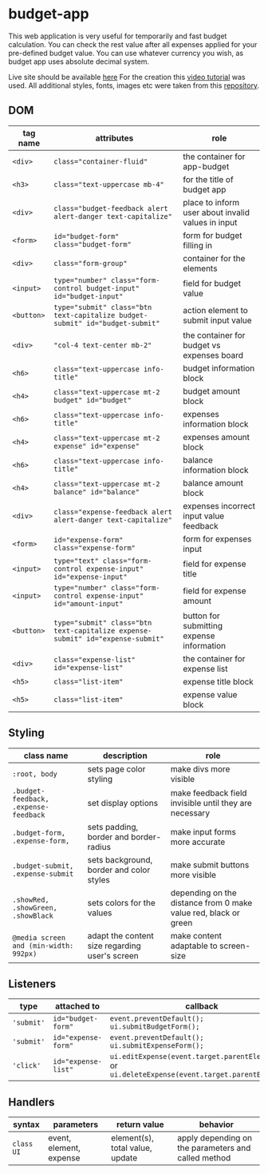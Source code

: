 # budget-app

This web application is very useful for temporarily and fast budget calculation. You can check the rest value after all expenses applied for your pre-defined budget value. You can use whatever currency you wish, as budget app uses absolute decimal system.

Live site should be available [here](https://ekaterinaasf.github.io/budget-app/)
For the creation this [video tutorial](https://www.youtube.com/watch?v=m_HJ3juuFvo) was used. All additional styles, fonts, images etc were taken from this [repository](https://github.com/john-smilga/js-budget-setup).

## DOM

| tag name   | attributes                                                                     | role                                               |
| ---------- | ------------------------------------------------------------------------------ | -------------------------------------------------- |
| `<div>`    | `class="container-fluid"`                                                      | the container for app-budget                       |
| `<h3>`     | `class="text-uppercase mb-4"`                                                  | for the title of budget app                        |
| `<div>`    | `class="budget-feedback alert alert-danger text-capitalize"`                   | place to inform user about invalid values in input |
| `<form>`   | `id="budget-form" class="budget-form"`                                         | form for budget filling in                         |
| `<div>`    | `class="form-group"`                                                           | container for the elements                         |
| `<input>`  | `type="number" class="form-control budget-input" id="budget-input"`            | field for budget value                             |
| `<button>` | `type="submit" class="btn text-capitalize budget-submit" id="budget-submit"`   | action element to submit input value               |
| `<div>`    | `"col-4 text-center mb-2"`                                                     | the container for budget vs expenses board         |
| `<h6>`     | `class="text-uppercase info-title"`                                            | budget information block                           |
| `<h4>`     | `class="text-uppercase mt-2 budget" id="budget"`                               | budget amount block                                |
| `<h6>`     | `class="text-uppercase info-title"`                                            | expenses information block                         |
| `<h4>`     | `class="text-uppercase mt-2 expense" id="expense"`                             | expenses amount block                              |
| `<h6>`     | `class="text-uppercase info-title"`                                            | balance information block                          |
| `<h4>`     | `class="text-uppercase mt-2 balance" id="balance"`                             | balance amount block                               |
| `<div>`    | `class="expense-feedback alert alert-danger text-capitalize"`                  | expenses incorrect input value feedback            |
| `<form>`   | `id="expense-form" class="expense-form"`                                       | form for expenses input                            |
| `<input>`  | `type="text" class="form-control expense-input" id="expense-input"`            | field for expense title                            |
| `<input>`  | `type="number" class="form-control expense-input" id="amount-input"`           | field for expense amount                           |
| `<button>` | `type="submit" class="btn text-capitalize expense-submit" id="expense-submit"` | button for submitting expense information          |
| `<div>`    | `class="expense-list" id="expense-list"`                                       | the container for expense list                     |
| `<h5>`     | `class="list-item"`                                                            | expense title block                                |
| `<h5>`     | `class="list-item"`                                                            | expense value block                                |

## Styling

| class name                             | description                                    | role                                                            |
| -------------------------------------- | ---------------------------------------------- | --------------------------------------------------------------- |
| `:root, body`                          | sets page color styling                        | make divs more visible                                          |
| `.budget-feedback, .expense-feedback`  | set display options                            | make feedback field invisible until they are necessary          |
| `.budget-form, .expense-form,`         | sets padding, border and border-radius         | make input forms more accurate                                  |
| `.budget-submit, .expense-submit`      | sets background, border and color styles       | make submit buttons more visible                                |
| `.showRed, .showGreen, .showBlack`     | sets colors for the values                     | depending on the distance from 0 make value red, black or green |
| `@media screen and (min-width: 992px)` | adapt the content size regarding user's screen | make content adaptable to screen-size                           |

## Listeners

| type       | attached to         | callback                                                                                         |
| ---------- | ------------------- | ------------------------------------------------------------------------------------------------ |
| `'submit'` | `id="budget-form"`  | `event.preventDefault(); ui.submitBudgetForm();`                                                 |
| `'submit'` | `id="expense-form"` | `event.preventDefault(); ui.submitExpenseForm();`                                                |
| `'click'`  | `id="expense-list"` | `ui.editExpense(event.target.parentElement);` or `ui.deleteExpense(event.target.parentElement);` |

## Handlers

| syntax     | parameters              | return value                    | behavior                                            |
| ---------- | ----------------------- | ------------------------------- | --------------------------------------------------- |
| `class UI` | event, element, expense | element(s), total value, update | apply depending on the parameters and called method |
